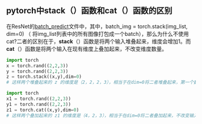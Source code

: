 ## pytorch中stack（）函数和cat（）函数的区别

在ResNet的[batch_predict](https://github.com/MorvanLi/Python/blob/main/pytorch_classification/ResNet/batch_predict.py)文件中，其中，batch_img = torch.stack(img_list, dim=0) （ 将img_list列表中的所有图像打包成一个batch），那么为什么不使用cat?二者的区别在于，**stack**（）函数是将两个输入堆叠起来，维度会增加1。而**cat**（）函数是将两个输入在现有维度上叠加起来，不改变维度数量。

```python
import torch
x = torch.rand((2,2,3))
y = torch.rand((2,2,3))
z = torch.stack((x,y),dim=0)
# 这样两个堆叠起来的 z 的维度是（2，2，2，3），相当于在dim=0将二者堆叠起来，第一个数字2就是增加的维度。
```



```python
import torch
x1 = torch.rand((2,2,3))
y1 = torch.rand((2,2,3))
z1 = torch.cat((x,y),dim=0)
# 这样两个叠加起来的 z1 的维度是（4，2，3），相当于在dim=0将二者叠加起来，不改变输入的维度。
```